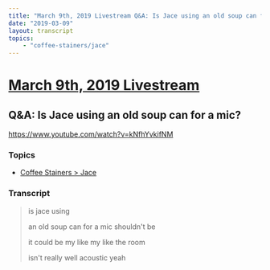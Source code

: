 ```yaml
---
title: "March 9th, 2019 Livestream Q&A: Is Jace using an old soup can for a mic?"
date: "2019-03-09"
layout: transcript
topics:
    - "coffee-stainers/jace"
---
```

# [March 9th, 2019 Livestream](../2019-03-09.md)
## Q&A: Is Jace using an old soup can for a mic?
https://www.youtube.com/watch?v=kNfhYvkifNM

### Topics
* [Coffee Stainers > Jace](../topics/coffee-stainers/jace.md)

### Transcript

> is jace using
> 
> an old soup can for a mic shouldn't be
> 
> it could be my like my like the room
> 
> isn't really well acoustic yeah
> 
